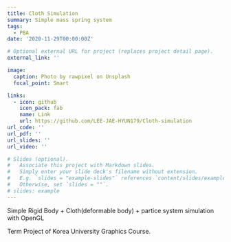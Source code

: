```yaml
---
title: Cloth Simulation
summary: Simple mass spring system
tags:
  - PBA
date: '2020-11-29T00:00:00Z'

# Optional external URL for project (replaces project detail page).
external_link: ''

image:
  caption: Photo by rawpixel on Unsplash
  focal_point: Smart

links:
  - icon: github
    icon_pack: fab
    name: Link
    url: https://github.com/LEE-JAE-HYUN179/Cloth-simulation
url_code: ''
url_pdf: ''
url_slides: ''
url_video: ''

# Slides (optional).
#   Associate this project with Markdown slides.
#   Simply enter your slide deck's filename without extension.
#   E.g. `slides = "example-slides"` references `content/slides/example-slides.md`.
#   Otherwise, set `slides = ""`.
# slides: example
---
```


Simple Rigid Body + Cloth(deformable body) + partice system simulation with OpenGL

Term Project of Korea University Graphics Course.



